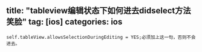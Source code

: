 title: "tableview编辑状态下如何进去didselect方法笑脸"
tag: [ios]
categories: ios
---

```
﻿self.tableView.allowsSelectionDuringEditing = YES;必须加上这一句，否则不会进去。
```


